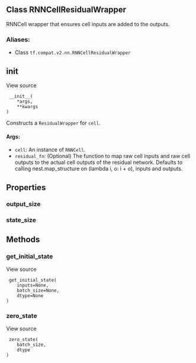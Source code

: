 ## Class RNNCellResidualWrapper
RNNCell wrapper that ensures cell inputs are added to the outputs.
### Aliases:
- Class `tf.compat.v2.nn.RNNCellResidualWrapper`
## __init__
View source

```
 __init__(
    *args,
    **kwargs
)
```
Constructs a `ResidualWrapper` for `cell`.
#### Args:
- `cell`: An instance of `RNNCell`.
- `residual_fn`: (Optional) The function to map raw cell inputs and raw cell outputs to the actual cell outputs of the residual network. Defaults to calling nest.map_structure on (lambda i, o: i + o), inputs and outputs.
## Properties
### output_size
### state_size
## Methods
### get_initial_state
View source

```
 get_initial_state(
    inputs=None,
    batch_size=None,
    dtype=None
)
```
### zero_state
View source

```
 zero_state(
    batch_size,
    dtype
)
```
